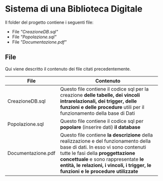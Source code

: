# Sistema di una Biblioteca Digitale

Il folder del progetto contiene i seguenti file:
- File _"CreazioneDB.sql"_
- File _"Popolazione.sql"_
- File _"Documentazione.pdf"_ 

## File

Qui viene descritto il contenuto dei file citati precedentemente.

| File | Contenuto |
| ------ | ------ |
| CreazioneDB.sql | Questo file contiene il codice sql per la creazione **delle tabelle, dei vincoli intrarelazionali, dei trigger, delle funzioni e delle procedure** utili per il funzionamento della base di Dati |
| Popolazione.sql | Questo file contiene il codice sql per **popolare** (inserire dati) **il database** |
| Documentazione.pdf | Questo file contiene **la descrizione** della realizzazione e del funzionamento della base di dati. In esso vi sono contenuti tutte le fasi della **proggettazione concettuale** e sono rappresentate **le entità, le relazioni, i vincoli, i trigger, le funzioni e le procedure utilizzate** |